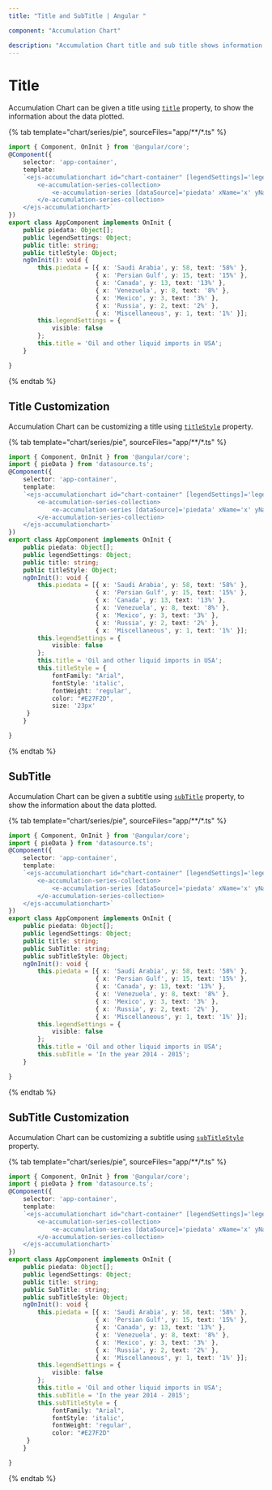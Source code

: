 ```yaml
---
title: "Title and SubTitle | Angular "

component: "Accumulation Chart"

description: "Accumulation Chart title and sub title shows information about plotted data"
---
```


# Title

Accumulation Chart can be given a title using [`title`](../api/accumulation-chart/#title) property, to show the information
about the data plotted.

{% tab template="chart/series/pie", sourceFiles="app/**/*.ts" %}

```typescript
import { Component, OnInit } from '@angular/core';
@Component({
    selector: 'app-container',
    template:
    `<ejs-accumulationchart id="chart-container" [legendSettings]='legendSettings' [title]='title'>
        <e-accumulation-series-collection>
            <e-accumulation-series [dataSource]='piedata' xName='x' yName='y' type='Pie'></e-accumulation-series>
        </e-accumulation-series-collection>
    </ejs-accumulationchart>`
})
export class AppComponent implements OnInit {
    public piedata: Object[];
    public legendSettings: Object;
    public title: string;
    public titleStyle: Object;
    ngOnInit(): void {
        this.piedata = [{ x: 'Saudi Arabia', y: 58, text: '58%' },
                        { x: 'Persian Gulf', y: 15, text: '15%' },
                        { x: 'Canada', y: 13, text: '13%' },
                        { x: 'Venezuela', y: 8, text: '8%' },
                        { x: 'Mexico', y: 3, text: '3%' },
                        { x: 'Russia', y: 2, text: '2%' },
                        { x: 'Miscellaneous', y: 1, text: '1%' }];
        this.legendSettings = {
            visible: false
        };
        this.title = 'Oil and other liquid imports in USA';
    }

}
```

{% endtab %}

## Title Customization

Accumulation Chart can be customizing a title using [`titleStyle`](../api/accumulation-chart/accumulationChartModel/#titlestyle) property.

{% tab template="chart/series/pie", sourceFiles="app/**/*.ts" %}

```typescript
import { Component, OnInit } from '@angular/core';
import { pieData } from 'datasource.ts';
@Component({
    selector: 'app-container',
    template:
    `<ejs-accumulationchart id="chart-container" [legendSettings]='legendSettings' [title]='title' [titleStyle]='titleStyle'>
        <e-accumulation-series-collection>
            <e-accumulation-series [dataSource]='piedata' xName='x' yName='y' type='Pie'></e-accumulation-series>
        </e-accumulation-series-collection>
    </ejs-accumulationchart>`
})
export class AppComponent implements OnInit {
    public piedata: Object[];
    public legendSettings: Object;
    public title: string;
    public titleStyle: Object;
    ngOnInit(): void {
        this.piedata = [{ x: 'Saudi Arabia', y: 58, text: '58%' },
                        { x: 'Persian Gulf', y: 15, text: '15%' },
                        { x: 'Canada', y: 13, text: '13%' },
                        { x: 'Venezuela', y: 8, text: '8%' },
                        { x: 'Mexico', y: 3, text: '3%' },
                        { x: 'Russia', y: 2, text: '2%' },
                        { x: 'Miscellaneous', y: 1, text: '1%' }];
        this.legendSettings = {
            visible: false
        };
        this.title = 'Oil and other liquid imports in USA';
        this.titleStyle = {
            fontFamily: "Arial",
            fontStyle: 'italic',
            fontWeight: 'regular',
            color: "#E27F2D",
            size: '23px'
     }
    }

}
```

{% endtab %}

## SubTitle

Accumulation Chart can be given a subtitle using [`subTitle`](../api/accumulation-chart/accumulationChartModel/#subtitle) property, to show the information
about the data plotted.

{% tab template="chart/series/pie", sourceFiles="app/**/*.ts" %}

```typescript
import { Component, OnInit } from '@angular/core';
import { pieData } from 'datasource.ts';
@Component({
    selector: 'app-container',
    template:
    `<ejs-accumulationchart id="chart-container" [legendSettings]='legendSettings' [title]='title' [subTitle]='subTitle'>
        <e-accumulation-series-collection>
            <e-accumulation-series [dataSource]='piedata' xName='x' yName='y' type='Pie'></e-accumulation-series>
        </e-accumulation-series-collection>
    </ejs-accumulationchart>`
})
export class AppComponent implements OnInit {
    public piedata: Object[];
    public legendSettings: Object;
    public title: string;
    public SubTitle: string;
    public subTitleStyle: Object;
    ngOnInit(): void {
        this.piedata = [{ x: 'Saudi Arabia', y: 58, text: '58%' },
                        { x: 'Persian Gulf', y: 15, text: '15%' },
                        { x: 'Canada', y: 13, text: '13%' },
                        { x: 'Venezuela', y: 8, text: '8%' },
                        { x: 'Mexico', y: 3, text: '3%' },
                        { x: 'Russia', y: 2, text: '2%' },
                        { x: 'Miscellaneous', y: 1, text: '1%' }];
        this.legendSettings = {
            visible: false
        };
        this.title = 'Oil and other liquid imports in USA';
        this.subTitle = 'In the year 2014 - 2015';
    }

}
```

{% endtab %}

## SubTitle Customization

Accumulation Chart can be customizing a subtitle using [`subTitleStyle`](../api/accumulation-chart/accumulationChartModel/#subtitlestyle) property.

{% tab template="chart/series/pie", sourceFiles="app/**/*.ts" %}

```typescript
import { Component, OnInit } from '@angular/core';
import { pieData } from 'datasource.ts';
@Component({
    selector: 'app-container',
    template:
    `<ejs-accumulationchart id="chart-container" [legendSettings]='legendSettings' [title]='title' [subTitle]='subTitle' [subTitleStyle]='subTitleStyle'>
        <e-accumulation-series-collection>
            <e-accumulation-series [dataSource]='piedata' xName='x' yName='y' type='Pie'></e-accumulation-series>
        </e-accumulation-series-collection>
    </ejs-accumulationchart>`
})
export class AppComponent implements OnInit {
    public piedata: Object[];
    public legendSettings: Object;
    public title: string;
    public SubTitle: string;
    public subTitleStyle: Object;
    ngOnInit(): void {
        this.piedata = [{ x: 'Saudi Arabia', y: 58, text: '58%' },
                        { x: 'Persian Gulf', y: 15, text: '15%' },
                        { x: 'Canada', y: 13, text: '13%' },
                        { x: 'Venezuela', y: 8, text: '8%' },
                        { x: 'Mexico', y: 3, text: '3%' },
                        { x: 'Russia', y: 2, text: '2%' },
                        { x: 'Miscellaneous', y: 1, text: '1%' }];
        this.legendSettings = {
            visible: false
        };
        this.title = 'Oil and other liquid imports in USA';
        this.subTitle = 'In the year 2014 - 2015';
        this.subTitleStyle = {
            fontFamily: "Arial",
            fontStyle: 'italic',
            fontWeight: 'regular',
            color: "#E27F2D"
     }
    }

}
```

{% endtab %}